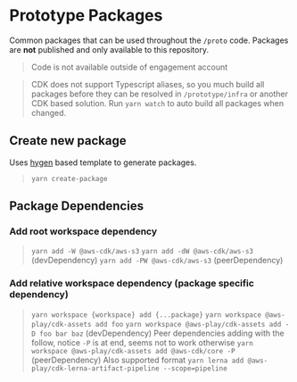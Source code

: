 # Prototype Packages
Common packages that can be used throughout the `/proto` code. Packages are **not** published and only available to this repository.

> Code is not available outside of engagement account

> CDK does not support Typescript aliases, so you much build all packages
> before they can be resolved in `/prototype/infra` or another CDK based solution.
> Run `yarn watch` to auto build all packages when changed.

## Create new package
Uses [hygen](https://www.hygen.io/) based template to generate packages.
> `yarn create-package`

## Package Dependencies
### Add root workspace dependency
>	`yarn add -W @aws-cdk/aws-s3`
>	`yarn add -dW @aws-cdk/aws-s3` (devDependency)
>	`yarn add -PW @aws-cdk/aws-s3` (peerDependency)
### Add relative workspace dependency (package specific dependency)
> `yarn workspace {workspace} add {...package}`
> `yarn workspace @aws-play/cdk-assets add foo`
> `yarn workspace @aws-play/cdk-assets add -D foo bar baz` (devDependency)
Peer dependencies adding with the follow, notice `-P` is at end, seems not to work otherwise
> `yarn workspace @aws-play/cdk-assets add @aws-cdk/core -P` (peerDependency)
Also supported format
> `yarn lerna add @aws-play/cdk-lerna-artifact-pipeline --scope=pipeline`
